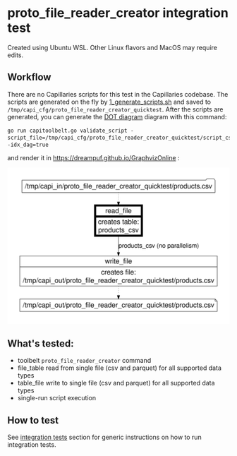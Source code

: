 # proto_file_reader_creator integration test

Created using Ubuntu WSL. Other Linux flavors and MacOS may require edits.

## Workflow

There are no Capillaries scripts for this test in the Capillaries codebase. The scripts are generated on the fly by [1_generate_scripts.sh](./1_generate_scripts.sh) and saved to `/tmp/capi_cfg/proto_file_reader_creator_quicktest`.  After the scripts are generated, you can generate the  [DOT diagram](../../../doc/glossary.md#dot-diagrams) diagram with this command:

```
go run capitoolbelt.go validate_script -script_file=/tmp/capi_cfg/proto_file_reader_creator_quicktest/script_csv.json -idx_dag=true
```
and render it in https://dreampuf.github.io/GraphvizOnline :

![drawing](../../../doc/dot-proto-file-reader-creator.svg)

## What's tested:

- toolbelt `proto_file_reader_creator` command
- file_table read from single file (csv and parquet) for all supported data types
- table_file write to single file (csv and parquet) for all supported data types
- single-run script execution

## How to test

See [integration tests](../../../doc/testing.md#integration-tests) section for generic instructions on how to run integration tests.
